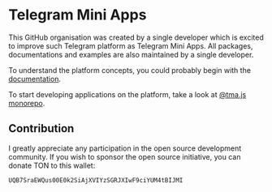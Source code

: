 # Telegram Mini Apps

This GitHub organisation was created by a single developer which is excited to improve such
Telegram platform as Telegram Mini Apps. All packages, documentations and examples are also maintained
by a single developer.

To understand the platform concepts, you could probably begin with the [documentation](https://docs.twa.dev/docs/introduction/about-platform).

To start developing applications on the platform, take a look at [@tma.js monorepo](https://github.com/Telegram-Mini-Apps/tma.js).

## Contribution

I greatly appreciate any participation in the open source development community. If you wish to 
sponsor the open source initiative, you can donate TON to this wallet: 

```
UQB7SraEWQus00E0k2SiAjXVIYzSGRJXIwF9ciYUM4tBIJMI
```

